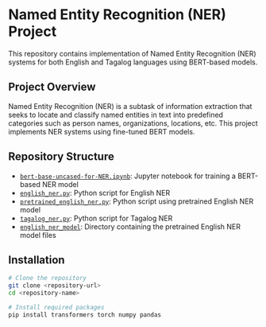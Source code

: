 # Named Entity Recognition (NER) Project

This repository contains implementation of Named Entity Recognition (NER) systems for both English and Tagalog languages using BERT-based models.

## Project Overview

Named Entity Recognition (NER) is a subtask of information extraction that seeks to locate and classify named entities in text into predefined categories such as person names, organizations, locations, etc. This project implements NER systems using fine-tuned BERT models.

## Repository Structure

- [`bert-base-uncased-for-NER.ipynb`](bert-base-uncased-for-NER.ipynb): Jupyter notebook for training a BERT-based NER model
- [`english_ner.py`](english_ner.py): Python script for English NER
- [`pretrained_english_ner.py`](pretrained_english_ner.py): Python script using pretrained English NER model
- [`tagalog_ner.py`](tagalog_ner.py): Python script for Tagalog NER
- [`english_ner_model`](english_ner_model): Directory containing the pretrained English NER model files

## Installation

```bash
# Clone the repository
git clone <repository-url>
cd <repository-name>

# Install required packages
pip install transformers torch numpy pandas